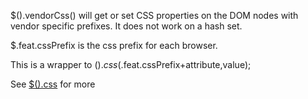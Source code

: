 $().vendorCss() will get or set CSS properties on the DOM nodes with vendor specific prefixes.  It does not work on a hash set.

$.feat.cssPrefix is the css prefix for each browser.

This is a wrapper to $().css($.feat.cssPrefix+attribute,value);

See <a href="#_css">$().css</a> for more